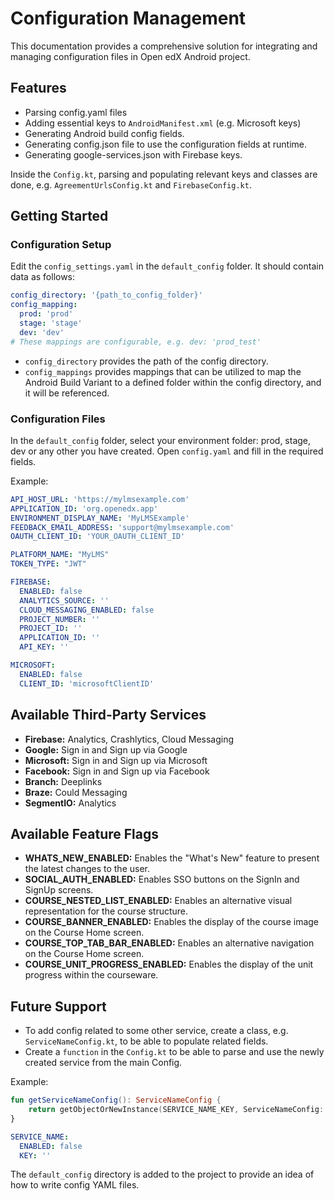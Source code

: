 # Configuration Management

This documentation provides a comprehensive solution for integrating and managing configuration files in Open edX Android project.

## Features
- Parsing config.yaml files
- Adding essential keys to `AndroidManifest.xml` (e.g. Microsoft keys)
- Generating Android build config fields.
- Generating config.json file to use the configuration fields at runtime.
- Generating google-services.json with Firebase keys.

Inside the `Config.kt`, parsing and populating relevant keys and classes are done, e.g. `AgreementUrlsConfig.kt` and `FirebaseConfig.kt`.

## Getting Started

### Configuration Setup

Edit the `config_settings.yaml` in the `default_config` folder. It should contain data as follows:

```yaml
config_directory: '{path_to_config_folder}'
config_mapping:
  prod: 'prod'
  stage: 'stage'
  dev: 'dev'
# These mappings are configurable, e.g. dev: 'prod_test'
```

- `config_directory` provides the path of the config directory.
- `config_mappings` provides mappings that can be utilized to map the Android Build Variant to a defined folder within the config directory, and it will be referenced.

### Configuration Files
In the `default_config` folder, select your environment folder: prod, stage, dev or any other you have created.
Open `config.yaml` and fill in the required fields.

Example:

```yaml
API_HOST_URL: 'https://mylmsexample.com'
APPLICATION_ID: 'org.openedx.app'
ENVIRONMENT_DISPLAY_NAME: 'MyLMSExample'
FEEDBACK_EMAIL_ADDRESS: 'support@mylmsexample.com'
OAUTH_CLIENT_ID: 'YOUR_OAUTH_CLIENT_ID'

PLATFORM_NAME: "MyLMS"
TOKEN_TYPE: "JWT"

FIREBASE:
  ENABLED: false
  ANALYTICS_SOURCE: ''
  CLOUD_MESSAGING_ENABLED: false
  PROJECT_NUMBER: ''
  PROJECT_ID: ''
  APPLICATION_ID: ''
  API_KEY: ''

MICROSOFT:
  ENABLED: false
  CLIENT_ID: 'microsoftClientID'
```

## Available Third-Party Services
- **Firebase:** Analytics, Crashlytics, Cloud Messaging
- **Google:** Sign in and Sign up via Google
- **Microsoft:** Sign in and Sign up via Microsoft
- **Facebook:** Sign in and Sign up via Facebook
- **Branch:** Deeplinks
- **Braze:** Could Messaging
- **SegmentIO:** Analytics

## Available Feature Flags
- **WHATS_NEW_ENABLED:** Enables the "What's New" feature to present the latest changes to the user.
- **SOCIAL_AUTH_ENABLED:** Enables SSO buttons on the SignIn and SignUp screens.
- **COURSE_NESTED_LIST_ENABLED:** Enables an alternative visual representation for the course structure.
- **COURSE_BANNER_ENABLED:** Enables the display of the course image on the Course Home screen.
- **COURSE_TOP_TAB_BAR_ENABLED:** Enables an alternative navigation on the Course Home screen.
- **COURSE_UNIT_PROGRESS_ENABLED:** Enables the display of the unit progress within the courseware. 

## Future Support
- To add config related to some other service, create a class, e.g. `ServiceNameConfig.kt`, to be able to populate related fields.
- Create a `function` in the `Config.kt` to be able to parse and use the newly created service from the main Config.

Example:

```Kotlin
fun getServiceNameConfig(): ServiceNameConfig {
    return getObjectOrNewInstance(SERVICE_NAME_KEY, ServiceNameConfig::class.java)
}
```

```yaml
SERVICE_NAME:
  ENABLED: false
  KEY: ''
```

The `default_config` directory is added to the project to provide an idea of how to write config YAML files.
